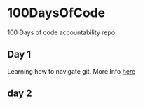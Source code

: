 # 100DaysOfCode
100 Days of code accountability repo

## Day 1
Learning how to navigate git.
More Info [here](Day1/Day1.md)

## day 2
